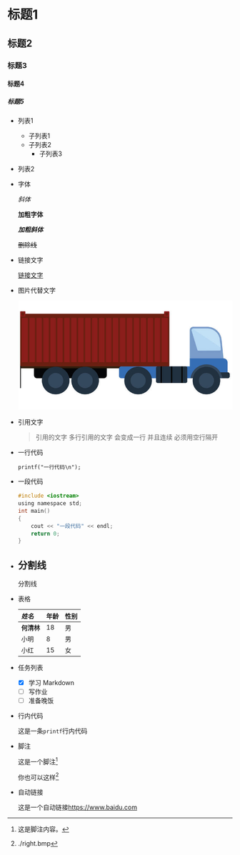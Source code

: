 # 标题1
## 标题2
### 标题3
#### 标题4
##### 标题5

- 列表1
    - 子列表1
    - 子列表2
        - 子列表3
- 列表2

- 字体
    
    *斜体*

    **加粗字体**

    ***加粗斜体***

    ~~删除线~~


- 链接文字
    
    [链接文字](https://www.baidu.com)

- 图片代替文字
    
    ![图片代替文字](./right.bmp)

- 引用文字
    >引用的文字
    多行引用的文字 
    会变成一行
    并且连续
    必须用空行隔开

- 一行代码
   
    `printf("一行代码\n");`


- 一段代码
    ```c
    #include <iostream>
    using namespace std;
    int main()
    {
        cout << "一段代码" << endl;
        return 0;
    }
    ```

- 分割线
    ---
    分割线

- 表格

    | *姓名* | 年龄 | 性别 |
    |------|-------|-----|
    | **何清林** | 18  | 男 |
    | 小明 | 8 | 男 |
    | 小红 | 15 | 女 |

- 任务列表

    - [x] 学习 Markdown
    - [ ] 写作业
    - [ ] 准备晚饭

- 行内代码
    
    这是一条`printf`行内代码


- 脚注
    
    这是一个脚注[^1]

    你也可以这样[^2]

    [^1]: 这是脚注内容。
    [^2]: ./right.bmp
    
- 自动链接

    这是一个自动链接<https://www.baidu.com>








